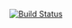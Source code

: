 [![Build Status](https://travis-ci.org/ComiteMexicanoDeInformatica/workshop.svg?branch=master)](https://travis-ci.org/ComiteMexicanoDeInformatica/workshop)
